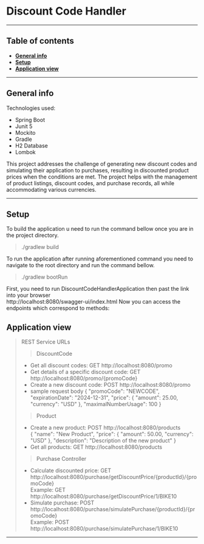 # Discount Code Handler

***

## Table of contents

* [**General info**](#general-info)
* [**Setup**](#setup)
* [**Application view**](#application-view)

***

## General info

Technologies used:
* Spring Boot
* Junit 5
* Mockito
* Gradle
* H2 Database
* Lombok


This project addresses the challenge of generating new discount codes and simulating their application 
to purchases, resulting in discounted product prices when the conditions are met. 
The project helps with the management of product listings, discount codes, and purchase records, 
all while accommodating various currencies.
***

## Setup

To build the application u need to run the command bellow once you are in the project directory.
> ./gradlew build

To run the application after running aforementioned command you need to navigate to the root directory and run the command bellow.
> ./gradlew bootRun

First, you need to run DiscountCodeHandlerApplication then past the link into your browser \
http://localhost:8080/swagger-ui/index.html 
Now you can access the endpoints which correspond to methods:


## Application view


> REST Service URLs
> >DiscountCode
>* Get all discount codes: GET http://localhost:8080/promo
>* Get details of a specific discount code: GET http://localhost:8080/promo/{promoCode}
>* Create a new discount code: POST http://localhost:8080/promo
>* sample request body {
  "promoCode": "NEWCODE",
  "expirationDate": "2024-12-31",
  "price": {
  "amount": 25.00,
  "currency": "USD"
  },
  "maximalNumberUsage": 100
  }
> >Product
> * Create a new product: POST http://localhost:8080/products \
> {
    "name": "New Product",
    "price": {
    "amount": 50.00,
    "currency": "USD"
    },
    "description": "Description of the new product"
    }
> * Get all products: GET http://localhost:8080/products
> > Purchase Controller
> * Calculate discounted price: GET http://localhost:8080/purchase/getDiscountPrice/{productId}/{promoCode} \
> Example: GET http://localhost:8080/purchase/getDiscountPrice/1/BIKE10
> * Simulate purchase: POST http://localhost:8080/purchase/simulatePurchase/{productId}/{promoCode} \
> Example: POST http://localhost:8080/purchase/simulatePurchase/1/BIKE10






***



